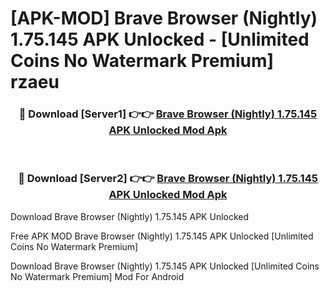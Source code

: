 # [APK-MOD] Brave Browser (Nightly) 1.75.145 APK Unlocked - [Unlimited Coins No Watermark Premium] rzaeu



<div align="center">
<h3>🔴 Download [Server1] 👉👉 <a href="https://momento.my/?title=Brave_Browser_(Nightly)_1.75.145_APK_Unlocked">Brave Browser (Nightly) 1.75.145 APK Unlocked Mod Apk</a></h3><br>

<h3>🔴 Download [Server2] 👉👉 <a href="https://momento.my/?title=Brave_Browser_(Nightly)_1.75.145_APK_Unlocked">Brave Browser (Nightly) 1.75.145 APK Unlocked Mod Apk</a></h3>
</div>



Download Brave Browser (Nightly) 1.75.145 APK Unlocked 

Free APK MOD Brave Browser (Nightly) 1.75.145 APK Unlocked [Unlimited Coins No Watermark Premium]

Download Brave Browser (Nightly) 1.75.145 APK Unlocked [Unlimited Coins No Watermark Premium] Mod For Android
